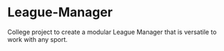 # League-Manager
College project to create a modular League Manager that is versatile to work with any sport.
